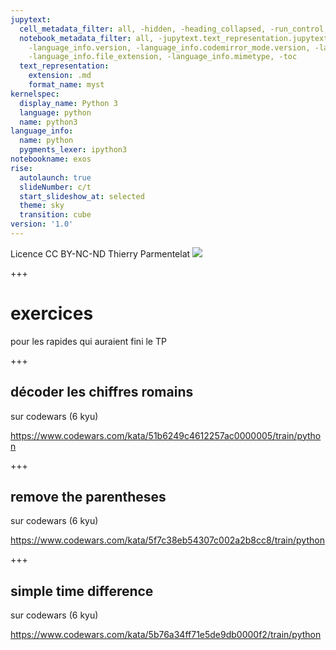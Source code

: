 ```yaml
---
jupytext:
  cell_metadata_filter: all, -hidden, -heading_collapsed, -run_control, -trusted
  notebook_metadata_filter: all, -jupytext.text_representation.jupytext_version, -jupytext.text_representation.format_version,
    -language_info.version, -language_info.codemirror_mode.version, -language_info.codemirror_mode,
    -language_info.file_extension, -language_info.mimetype, -toc
  text_representation:
    extension: .md
    format_name: myst
kernelspec:
  display_name: Python 3
  language: python
  name: python3
language_info:
  name: python
  pygments_lexer: ipython3
notebookname: exos
rise:
  autolaunch: true
  slideNumber: c/t
  start_slideshow_at: selected
  theme: sky
  transition: cube
version: '1.0'
---
```


<div class="licence">
<span>Licence CC BY-NC-ND</span>
<span>Thierry Parmentelat</span>
<span><img src="media/inria-25-alpha.png" /></span>
</div>

+++

# exercices

pour les rapides qui auraient fini le TP

+++

## décoder les chiffres romains

sur codewars (6 kyu)

https://www.codewars.com/kata/51b6249c4612257ac0000005/train/python

+++

## remove the parentheses

sur codewars (6 kyu)

https://www.codewars.com/kata/5f7c38eb54307c002a2b8cc8/train/python

+++

## simple time difference

sur codewars (6 kyu)

https://www.codewars.com/kata/5b76a34ff71e5de9db0000f2/train/python
